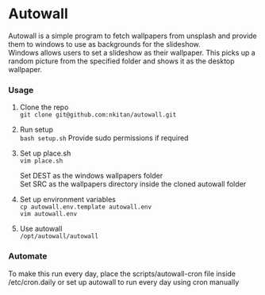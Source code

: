 # Autowall
Autowall is a simple program to fetch wallpapers from unsplash and provide them to windows to use as backgrounds for the slideshow.  
Windows allows users to set a slideshow as their wallpaper. This picks up a random picture from the specified folder and shows it as the desktop wallpaper.  
  
### Usage
1. Clone the repo  
   ```git clone git@github.com:nkitan/autowall.git```
2. Run setup  
   ```bash setup.sh```
   Provide sudo permissions if required
3. Set up place.sh  
    ```vim place.sh```
     
    Set DEST as the windows wallpapers folder  
    Set SRC as the wallpapers directory inside the cloned autowall folder
5. Set up environment variables  
    ```cp autowall.env.template autowall.env```  
    ```vim autowall.env```
6. Use autowall  
   ```/opt/autowall/autowall```  

### Automate
To make this run every day, place the scripts/autowall-cron file inside /etc/cron.daily
or
set up autowall to run every day using cron manually
